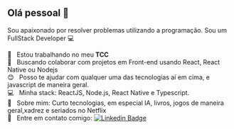 

<!--
### Hi there 👋
**stelianok/stelianok** is a ✨ _special_ ✨ repository because its `README.md` (this file) appears on your GitHub profile.

Here are some ideas to get you started:

- 🔭 I’m currently working on my undergraduate thesis a mobile app created with react native and with a nodejs backend and a postgresql database.
- 🌱 I’m currently learning ...
- 👯 I’m looking to collaborate on ...
- 🤔 I’m looking for help with ...
- 💬 Ask me about ...
- 📫 How to reach me: ...
- 😄 Pronouns: ...
- ⚡ Fun fact: ...
-->
## Olá pessoal 👋
Sou apaixonado por resolver problemas utilizando a programação.
Sou um FullStack Developer :computer:

 :rocket:  &nbsp; Estou trabalhando no meu **TCC**
 <br/> :purple_heart: &nbsp; Buscando colaborar com projetos em Front-end usando React, React Native ou Nodejs
 <br/> :blush: &nbsp; Posso te ajudar com qualquer uma das tecnologias aí em cima, e javascript de maneira geral. 
 <br/> :computer: &nbsp; Minha stack: ReactJS, Node.js, React Native e Typescript.
 <br/> 💬  &nbsp; Sobre mim: Curto tecnologias, em especial IA, livros, jogos de maneira geral,xadrez e seriados no Netflix
 <br/> :email: &nbsp; Entre em contato comigo: [![Linkedin Badge](https://img.shields.io/badge/-Kauã_Steliano-blue?style=flat-square&logo=Linkedin&logoColor=white&link=https://www.linkedin.com/in/kauã-steliano-107620181/)](https://www.linkedin.com/in/kauã-steliano-107620181/)
